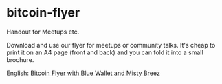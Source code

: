 # bitcoin-flyer
Handout for Meetups etc.

Download and use our flyer for meetups or community talks. It's cheap to print it on an A4 page (front and back) and you can fold it into a small brochure.

English: <a href="https://github.com/BFF-org/bitcoin-flyer/blob/main/EN-Bitcoin-flyer-BW-Misty.pdf">
Bitcoin Flyer with Blue Wallet and Misty Breez</a>
